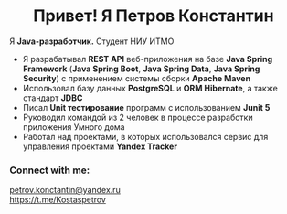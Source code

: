 <h1 align="center">Привет! Я Петров Константин</h1>
Я <b>Java-разработчик.</b> Студент НИУ ИТМО
<ul>
  <li>Я разрабатывал <b>REST API</b> веб-приложения на базе <b>Java Spring Framework</b> (<b>Java Spring Boot</b>, <b>Java Spring Data</b>, <b>Java Spring Security</b>) с применением системы сборки <b>Apache Maven</b></li>
  <li>Использовал базу данных <b>PostgreSQL</b> и <b>ORM Hibernate</b>, а также стандарт <b>JDBC</b></li>
  <li>Писал <b>Unit тестирование</b> программ с использованием <b>Junit 5</b></li>
  <li>Руководил командой из 2 человек в процессе разработки приложения Умного дома</li>
  <li>Работал над проектами, в которых использовался сервис для управления проектами <b>Yandex Tracker</b></li>
</ul>

<h3 align="left">Connect with me:</h3>
<p align="left">
    <a href="mailto:petrov.konctantin@yandex.ru" target="blank">
      petrov.konctantin@yandex.ru
    </a></br>
    <a href="https://t.me/Kostaspetrov" target="blank">
      https://t.me/Kostaspetrov
    </a>
</p>
